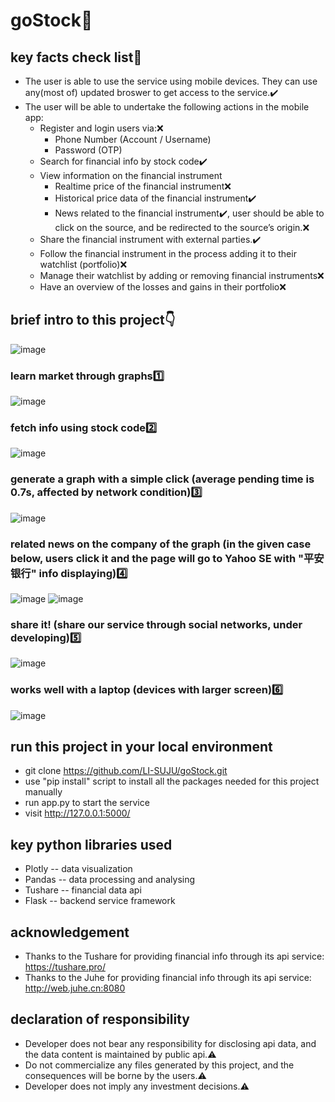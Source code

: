 # goStock🚀
## key facts check list📝
* The user is able to use the service using mobile devices. They can use any(most of) updated broswer to get access to the service.✔️
* The user will be able to undertake the following actions in the mobile app:
  * Register and login users via:❌
    * Phone Number (Account / Username)
    * Password (OTP)
  * Search for financial info by stock code✔️
  * View information on the financial instrument
    * Realtime price of the financial instrument❌
    * Historical price data of the financial instrument✔️
    * News related to the financial instrument✔️, user should be able to click on the source, and be redirected to the source’s origin.❌
  * Share the financial instrument with external parties.✔️
  * Follow the financial instrument in the process adding it to their watchlist (portfolio)❌
  * Manage their watchlist by adding or removing financial instruments❌
  * Have an overview of the losses and gains in their portfolio❌
## brief intro to this project👇
![image](https://user-images.githubusercontent.com/78016917/175942048-0a763497-2161-4328-80cf-b29dcdc545ad.png)
### learn market through graphs1️⃣
![image](https://user-images.githubusercontent.com/78016917/175943501-b2fdf96a-be41-4ce5-bea4-994145dc7d92.png)
### fetch info using stock code2️⃣
![image](https://user-images.githubusercontent.com/78016917/175943727-bfd95db5-7266-49ea-b9e5-d765464ddfe8.png)
### generate a graph with a simple click (average pending time is 0.7s, affected by network condition)3️⃣
![image](https://user-images.githubusercontent.com/78016917/175943908-d80138e4-2bfa-424d-9fb3-3e7a6f48f136.png)
### related news on the company of the graph (in the given case below, users click it and the page will go to Yahoo SE with "平安银行" info displaying)4️⃣
![image](https://user-images.githubusercontent.com/78016917/175950045-d9796283-0a38-49fb-9224-e6cc5be28f0a.png)
![image](https://user-images.githubusercontent.com/78016917/175950160-250a86c6-d8bd-490f-a326-96faa6c47d30.png)
### share it! (share our service through social networks, under developing)5️⃣
![image](https://user-images.githubusercontent.com/78016917/175944192-5abd3b83-95e7-4a0c-9799-a5ec1bec3fb5.png)
### works well with a laptop (devices with larger screen)6️⃣
![image](https://user-images.githubusercontent.com/78016917/175946305-5edefe0e-656f-43a6-b991-1df0f32bc2ff.png)
## run this project in your local environment
- git clone https://github.com/LI-SUJU/goStock.git
- use "pip install" script to install all the packages needed for this project manually
- run app.py to start the service
- visit http://127.0.0.1:5000/
## key python libraries used
- Plotly -- data visualization
- Pandas -- data processing and analysing
- Tushare -- financial data api
- Flask --  backend service framework
## acknowledgement
- Thanks to the Tushare for providing financial info through its api service: https://tushare.pro/
- Thanks to the Juhe for providing financial info through its api service: http://web.juhe.cn:8080
## declaration of responsibility
- Developer does not bear any responsibility for disclosing api data, and the data content is maintained by public api.⚠️
- Do not commercialize any files generated by this project, and the consequences will be borne by the users.⚠️
- Developer does not imply any investment decisions.⚠️
